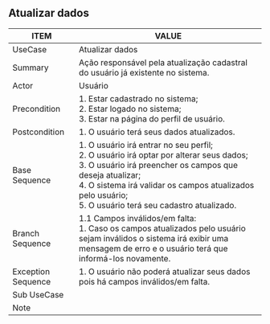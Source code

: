 ## Atualizar dados

| ITEM | VALUE |
| --- | --- |
| UseCase | Atualizar dados |
| Summary | Ação responsável pela atualização cadastral do usuário já existente no sistema. |
| Actor | Usuário |
| Precondition | 1. Estar cadastrado no sistema; <br> 2. Estar logado no sistema; <br> 3. Estar na página do perfil de usuário. |
| Postcondition | 1. O usuário terá seus dados atualizados. |
| Base Sequence | 1. O usuário irá entrar no seu perfil; <br> 2. O usuário irá optar por alterar seus dados; <br> 3. O usuário irá preencher os campos que deseja atualizar; <br> 4. O sistema irá validar os campos atualizados pelo usuário; <br> 5. O usuário terá seu cadastro atualizado.  |
| Branch Sequence | 1.1 Campos inválidos/em falta: <br> 1. Caso os campos atualizados pelo usuário sejam inválidos o sistema irá exibir uma mensagem de erro e o usuário terá que informá-los novamente. |
| Exception Sequence | 1. O usuário não poderá atualizar seus dados pois há campos inválidos/em falta. |
| Sub UseCase |  |
| Note |  |